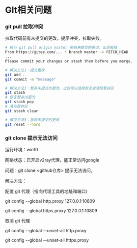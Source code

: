 # GIt相关问题

### git pull 拉取冲突

拉取代码前有未提交的更改，提示冲突，拉取失败。

```bash
# 执行 git pull origin master 前有未提交的更改，出现报错
From https://gitee.com/... * branch master -> FETCH_HEAD 
...
Please commit your changes or stash them before you merge.

# 解决方法1：提交更改
git add .
git commit -m "message"

# 解决方法2：暂存未提交的更改，之后可以选择恢复或清除暂存区
git stash
# 恢复暂存的更改
git stash pop
# 清空暂存区
git stash clear

# 解决方法3：放弃未提交的更改
git reset --hard
```

### git clone 提示无法访问

运行环境：win10

网络状态：已开启v2ray代理，能正常访问google

问题：git clone \<github仓库> 提示无法访问。

解决方法：

配置 git 代理（指向代理工具的地址和端口）

git config --global http.proxy 127.0.0.1:10809

git config --global https.proxy 127.0.0.1:10809

取消 git 代理

git config --global --unset-all http.proxy

git config --global --unset-all https.proxy
